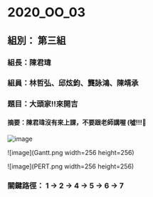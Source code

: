 # 2020_OO_03
## 組別： 第三組
### 組長：陳君瑋
### 組員：林哲弘、邱炫鈞、龔詠鴻、陳靖承
### 題目：大頭家!!來開吉

#### 摘要：陳君瑋沒有來上課，不要跟老師講喔 (噓!!!🤫

![image](S__60579845.jpg)


![image](Gantt.png width=256 height=256)

![image](PERT.png width=256 height=256)

### 關鍵路徑： 1 → 2 → 4 → 5 → 6 → 7
